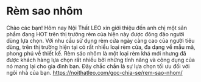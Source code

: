 # Rèm sao nhôm
Chào các bạn! Hôm nay Nội Thất LEO xin giới thiệu đến anh chị một sản phẩm đang HOT trên thị trường rèm của hiện này được đông đảo người dùng lựa chọn. Với nhu cầu sử dụng rèm cửa ngày càng cao của người tiêu dùng, trên thị trường hiện tại có rất nhiều loại rèm cửa, đa dạng về mẫu mã, phong phú về thiết kế. Rèm sáo nhôm là một loại rèm khá mới nhưng đã được khách hàng lựa chọn rất nhiều bởi những tính năng và công dụng của nó mang lại cho gia đình bạn. Đây chắc chắn là sự lựa chọn tối ưu đối với ngôi nhà của bạn.
https://noithatleo.com/goc-chia-se/rem-sao-nhom/
